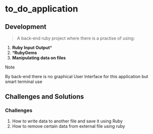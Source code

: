 # to_do_application

## Development

> A back-end ruby project where there is a practise of using:
1. **Ruby Input Output***
2. ***RubyGems**
3. **Manipulating data on files**

> [!NOTE]
> By back-end there is no graphical User Interface for this application but smart terminal use

## Challenges and Solutions

### Challenges
1. How to write data to another file and save it using Ruby
2. How to remove certain data from external file using ruby
